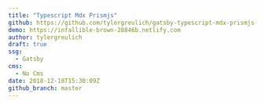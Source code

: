 ```yaml
---
title: "Typescript Mdx Prismjs"
github: https://github.com/tylergreulich/gatsby-typescript-mdx-prismjs-starter
demo: https://infallible-brown-28846b.netlify.com
author: tylergreulich
draft: true
ssg:
  - Gatsby
cms:
  - No Cms
date: 2018-12-18T15:30:09Z
github_branch: master
---
```

